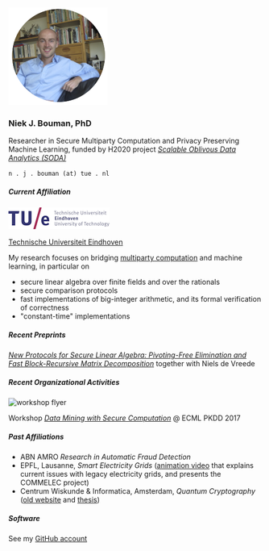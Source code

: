 ![photo][picture]

### Niek J. Bouman, PhD

Researcher in Secure Multiparty Computation and Privacy Preserving Machine Learning, funded by H2020 project [*Scalable Oblivous Data Analytics (SODA)*](https://soda-project.eu)

    n . j . bouman (at) tue . nl

##### Current Affiliation
![TU/e logo][tuelogo]

[Technische Universiteit Eindhoven](https://www.tue.nl)

My research focuses on bridging [multiparty computation](https://en.wikipedia.org/wiki/Secure_multi-party_computation) and machine learning, in particular on 

- secure linear algebra over finite fields and over the rationals
- secure comparison protocols
- fast implementations of big-integer arithmetic, and its formal verification of correctness
- "constant-time" implementations

##### Recent Preprints
[*New Protocols for Secure Linear Algebra: Pivoting-Free Elimination and Fast Block-Recursive Matrix Decomposition*](https://eprint.iacr.org/2018/703) together with Niels de Vreede

##### Recent Organizational Activities
![workshop flyer][flyer]

Workshop [*Data Mining with Secure Computation*](https://www.soda-project.eu/workshops/dmsc-workshop/) @ ECML PKDD 2017

##### Past Affiliations
- ABN AMRO *Research in Automatic Fraud Detection*
- EPFL, Lausanne, *Smart Electricity Grids* ([animation video](https://www.youtube.com/watch?v=Kw2kwdfAU2M) that explains current issues with legacy electricity grids, and presents the COMMELEC project) 
- Centrum Wiskunde & Informatica, Amsterdam, *Quantum Cryptography* ([old website](https://users.scintilla.utwente.nl/niekb/cwi_www/) and [thesis](https://users.scintilla.utwente.nl/niekb/cwi_www/thesis/))

##### Software
See my [GitHub account](https://github.com/niekbouman/)


[picture]: https://github.com/niekbouman/niekbouman.github.io/raw/master/pic.png
[tuelogo]: https://github.com/niekbouman/niekbouman.github.io/raw/master/tuelogo.png
[flyer]: https://www.soda-project.eu/wp-content/uploads/2017/05/flyer-211x300.png 
